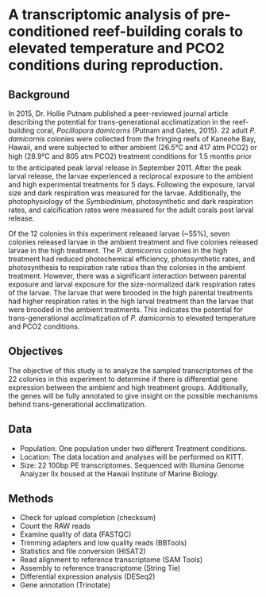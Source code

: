 # A transcriptomic analysis of pre-conditioned reef-building corals to elevated temperature and PCO2 conditions during reproduction.

## Background

In 2015, Dr. Hollie Putnam published a peer-reviewed journal article describing the potential for trans-generational acclimatization in the reef-building coral, *Pocillopora damicorns* (Putnam and Gates, 2015). 22 adult *P. damicornis* colonies were collected from the fringing reefs of Kaneohe Bay, Hawaii, and were subjected to either ambient (26.5°C and 417 atm PCO2) or high (28.9°C and 805 atm PCO2) treatment conditions for 1.5 months prior to the anticipated peak larval release in September 2011. After the peak larval release, the larvae experienced a reciprocal exposure to the ambient and high experimental treatments for 5 days. Following the exposure, larval size and dark respiration was measured for the larvae. Additionally, the photophysiology of the *Symbiodinium*, photosynthetic and dark respiration rates, and calcification rates were measured for the adult corals post larval release.

Of the 12 colonies in this experiment released larvae (~55%), seven colonies released larvae in the ambient treatment and five colonies released larvae in the high treatment. The *P. damicornis* colonies in the high treatment had reduced photochemical efficiency, photosynthetic rates, and photosynthesis to respiration rate ratios than the colonies in the ambient treatment. However, there was a significant interaction between parental exposure and larval exposure for the size-normalized dark respiration rates of the larvae. The larvae that were brooded in the high parental treatments had higher respiration rates in the high larval treatment than the larvae that were brooded in the ambient treatments. This indicates the potential for trans-generational acclimatization of *P. damicornis* to elevated temperature and PCO2 conditions.

## Objectives

The objective of this study is to analyze the sampled transcriptomes of the 22 colonies in this experiment to determine if there is differential gene expression between the ambient and high treatment groups. Additionally, the genes will be fully annotated to give insight on the possible mechanisms behind trans-generational acclimatization.

## Data
- Population: One population under two different Treatment conditions.
- Location: The data location and analyses will be performed on KITT.
- Size: 22 100bp PE transcriptomes. Sequenced with  Illumina Genome Analyzer IIx housed at the Hawaii Institute of Marine Biology.


## Methods

-	Check for upload completion (checksum)
-	Count the RAW reads
-	Examine quality of data (FASTQC)
-	Trimming adapters and low quality reads (BBTools)
-	Statistics and file conversion (HISAT2)
-	Read alignment to reference transcriptome (SAM Tools)
-	Assembly to reference transcriptome (String Tie)
-	Differential expression analysis (DESeq2)
-	Gene annotation (Trinotate)

